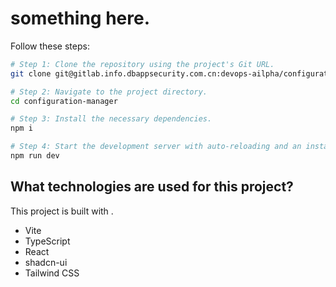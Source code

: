 # something here.

Follow these steps:

```sh
# Step 1: Clone the repository using the project's Git URL.
git clone git@gitlab.info.dbappsecurity.com.cn:devops-ailpha/configuration-manager.git

# Step 2: Navigate to the project directory.
cd configuration-manager

# Step 3: Install the necessary dependencies.
npm i

# Step 4: Start the development server with auto-reloading and an instant preview.
npm run dev
```

## What technologies are used for this project?

This project is built with .

- Vite
- TypeScript
- React
- shadcn-ui
- Tailwind CSS